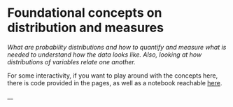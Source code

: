 # Foundational concepts on distribution and measures

_What are probability distributions and how to quantify and measure what is needed to understand how the data looks like. Also, looking at how distributions of variables relate one another._

For some interactivity, if you want to play around with the concepts here, there is code provided in the pages, as well as a notebook reachable [here](https://nbviewer.jupyter.org/github/martinapugliese/tales-science-data/blob/master/probability-statistics-and-data-analysis/foundational-concepts-on-distribution-and-measures/notebooks/displaying-data-histograms-boxplots.ipynb).

\_\_

